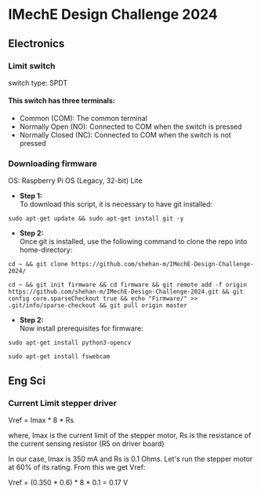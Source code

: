 # IMechE Design Challenge 2024

## Electronics

### Limit switch

switch type: SPDT

#### This switch has three terminals:

- Common (COM): The common terminal
- Normally Open (NO): Connected to COM when the switch is pressed
- Normally Closed (NC): Connected to COM when the switch is not pressed

### Downloading firmware

OS: Raspberry Pi OS (Legacy, 32-bit) Lite

- **Step 1:** \
  To download this script, it is necessary to have git installed:

```shell
sudo apt-get update && sudo apt-get install git -y
```

- **Step 2:** \
  Once git is installed, use the following command to clone the repo into home-directory:

```shell
cd ~ && git clone https://github.com/shehan-m/IMechE-Design-Challenge-2024/
```

```shell
cd ~ && git init firmware && cd firmware && git remote add -f origin https://github.com/shehan-m/IMechE-Design-Challenge-2024.git && git config core.sparseCheckout true && echo "Firmware/" >> .git/info/sparse-checkout && git pull origin master
```

- **Step 2:** \
  Now install prerequisites for firmware:

```shell
sudo apt-get install python3-opencv
```

```shell
sudo apt-get install fswebcam
```

## Eng Sci

### Current Limit stepper driver

Vref = Imax * 8 * Rs

where, Imax is the current limit of the stepper motor, Rs is the resistance of the current sensing resistor (R5 on driver board)

In our case, Imax is 350 mA and Rs is 0.1 Ohms. Let's run the stepper motor at 60% of its rating. From this we get Vref:

Vref = (0.350 * 0.6) * 8 * 0.1 = 0.17 V
